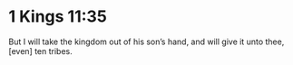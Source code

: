 # 1 Kings 11:35

But I will take the kingdom out of his son’s hand, and will give it unto thee, [even] ten tribes.